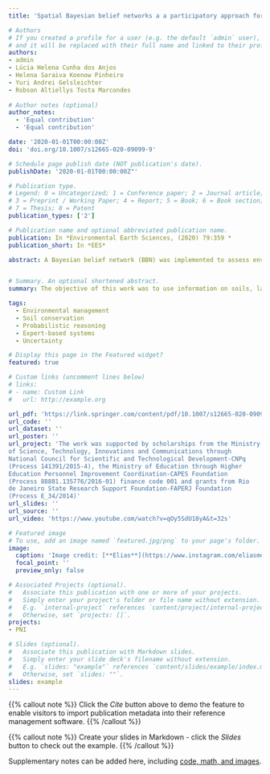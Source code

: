 ```yaml
---
title: 'Spatial Bayesian belief networks a a participatory approach for mapping environmental vulnerability at the Itatiaia National Park, Brazil'

# Authors
# If you created a profile for a user (e.g. the default `admin` user), write the username (folder name) here
# and it will be replaced with their full name and linked to their profile.
authors:
- admin
- Lúcia Helena Cunha dos Anjos
- Helena Saraiva Koenow Pinheiro
- Yuri Andrei Gelsleichter
- Robson Altiellys Tosta Marcondes
  
# Author notes (optional)
author_notes:
  - 'Equal contribution'
  - 'Equal contribution'

date: '2020-01-01T00:00:00Z'
doi: 'doi.org/10.1007/s12665-020-09099-9'

# Schedule page publish date (NOT publication's date).
publishDate: '2020-01-01T00:00:00Z"'

# Publication type.
# Legend: 0 = Uncategorized; 1 = Conference paper; 2 = Journal article;
# 3 = Preprint / Working Paper; 4 = Report; 5 = Book; 6 = Book section;
# 7 = Thesis; 8 = Patent
publication_types: ['2']

# Publication name and optional abbreviated publication name.
publication: In *Environmental Earth Sciences, (2020) 79:359 *
publication_short: In *EES*

abstract: A Bayesian belief network (BBN) was implemented to assess environmental vulnerability in the Itatiaia National Park (INP). Information of soils, land use/cover, climate, relief and parent material was used to create the BBN, and the input nodes were those presumed as having a direct influence on the environmental vulnerability analysis. The literature review and a participatory approach were the basis to construct the structure of the network and to define the relations of dependence between the nodes through the conditional probability tables (CPTs). The most fragile areas were identified in soils with high organic carbon content, cation exchange capacity and fire susceptibility, low bulk density, low pH, poorly drained, profiles less developed, accentuated slopes, vegetation cover as altitude field and close to the trails or farms. Also, soils are formed from colluvial parent material. Despite the complexity of the study area, BBN was able to produce significant results. In addition to the BBN approach being less subjective than that conventionally used in vulnerability studies in Brazil, it was possible to obtain the propagation of the uncertainty associated with the prediction. The results will help decision makers to identify priority areas for intervention, reduce soil degradation in the highly vulnerable areas and help the INP managers in achieving a balance between nature conservation needs and recreational opportunity. Moreover, the BBN model may be updated as new knowledge or data are produced; and it can be used to support the process of the adaptive management plan.


# Summary. An optional shortened abstract.
summary: The objective of this work was to use information on soils, land use/cover, climate, relief and parent material to create a BBN for analysing environmental vulnerability.

tags:
  - Environmental management
  - Soil conservation
  - Probabilistic reasoning
  - Expert-based systems
  - Uncertainty

# Display this page in the Featured widget?
featured: true

# Custom links (uncomment lines below)
# links:
# - name: Custom Link
#   url: http://example.org

url_pdf: 'https://link.springer.com/content/pdf/10.1007/s12665-020-09099-9.pdf'
url_code: ''
url_dataset: ''
url_poster: ''
url_project: 'The work was supported by scholarships from the Ministry
of Science, Technology, Innovations and Communications through
National Council for Scientific and Technological Development-CNPq
(Process 141391/2015-4), the Ministry of Education through Higher
Education Personnel Improvement Coordination-CAPES Foundation
(Process 88881.135776/2016-01) finance code 001 and grants from Rio
de Janeiro State Research Support Foundation-FAPERJ Foundation
(Process E_34/2014)'
url_slides: ''
url_source: ''
url_video: 'https://www.youtube.com/watch?v=qOy5SdU18yA&t=32s'

# Featured image
# To use, add an image named `featured.jpg/png` to your page's folder.
image:
  caption: 'Image credit: [**Elias**](https://www.instagram.com/eliasmendescosta/?hl=pt-br)'
  focal_point: ''
  preview_only: false

# Associated Projects (optional).
#   Associate this publication with one or more of your projects.
#   Simply enter your project's folder or file name without extension.
#   E.g. `internal-project` references `content/project/internal-project/index.md`.
#   Otherwise, set `projects: []`.
projects:
- PNI

# Slides (optional).
#   Associate this publication with Markdown slides.
#   Simply enter your slide deck's filename without extension.
#   E.g. `slides: "example"` references `content/slides/example/index.md`.
#   Otherwise, set `slides: ""`.
slides: example
---
```


{{% callout note %}}
Click the _Cite_ button above to demo the feature to enable visitors to import publication metadata into their reference management software.
{{% /callout %}}

{{% callout note %}}
Create your slides in Markdown - click the _Slides_ button to check out the example.
{{% /callout %}}

Supplementary notes can be added here, including [code, math, and images](https://wowchemy.com/docs/writing-markdown-latex/).
